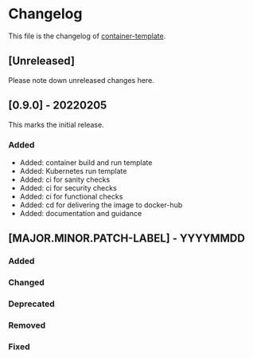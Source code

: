 <!--
reference: https://keepachangelog.com
-->

# Changelog

This file is the changelog of
[container-template](https://github.com/whiletruedoio/container-template).

## [Unreleased]

Please note down unreleased changes here.

## [0.9.0] - 20220205

This marks the initial release.

### Added

- Added: container build and run template
- Added: Kubernetes run template
- Added: ci for sanity checks
- Added: ci for security checks
- Added: ci for functional checks
- Added: cd for delivering the image to docker-hub
- Added: documentation and guidance

## [MAJOR.MINOR.PATCH-LABEL] - YYYYMMDD

<!--
Describe the purpose of this release.
Each of the below sections should contain the links to the fixed issues.
-->

### Added

<!--
Section for new Features and Additions.
Most likely a MINOR or MAJOR update.
-->

### Changed

<!--
Changed Behavior in API or Application.
Most likely a MAJOR update.
-->

### Deprecated

<!--
Deprecation, which will be removed in a future release.
The future release must be mentioned.
-->

### Removed

<!--
Removals or Deletions, which were deprecated beforehand.
Most likely a Minor or Major update.
-->

### Fixed

<!--
Bugfixes or other minor fixes.
Most likely a patch.
-->
